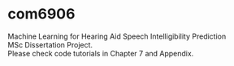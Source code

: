 # com6906
Machine Learning for Hearing Aid Speech Intelligibility Prediction  
MSc Dissertation Project.  
Please check code tutorials in Chapter 7 and Appendix.
